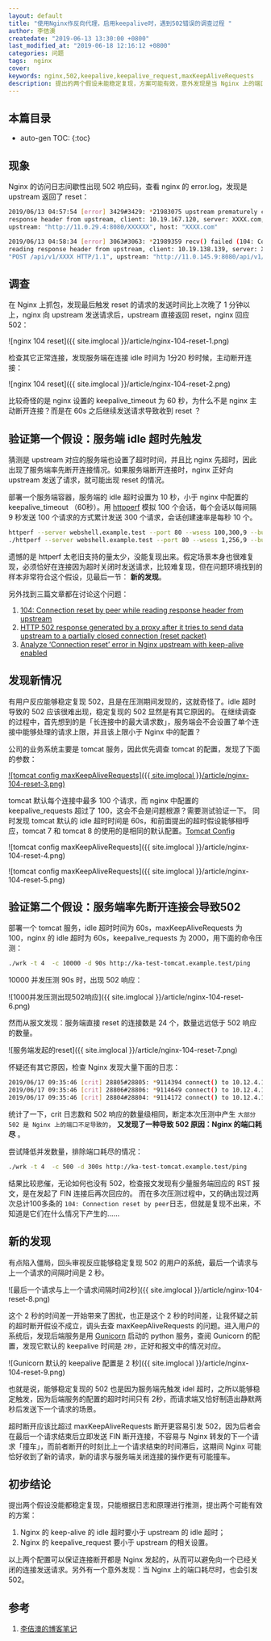 ```yaml
---
layout: default
title: "使用Nginx作反向代理，启用keepalive时，遇到502错误的调查过程 "
author: 李佶澳
createdate: "2019-06-13 13:30:00 +0800"
last_modified_at: "2019-06-18 12:16:12 +0800"
categories: 问题
tags:  nginx
cover:
keywords: nginx,502,keepalive,keepalive_request,maxKeepAliveRequests
description: 提出的两个假设未能稳定复现，方案可能有效，意外发现是当 Nginx 上的端口耗尽时，会引发 502
---
```


## 本篇目录

* auto-gen TOC:
{:toc}

## 现象

Nginx 的访问日志间歇性出现 502 响应码，查看 nginx 的 error.log，发现是 upstream 返回了 reset：

```sh
2019/06/13 04:57:54 [error] 3429#3429: *21983075 upstream prematurely closed connection while reading 
response header from upstream, client: 10.19.167.120, server: XXXX.com, request: "POST XXXX HTTP/1.0",
upstream: "http://11.0.29.4:8080/XXXXXX", host: "XXXX.com"

2019/06/13 04:58:34 [error] 3063#3063: *21989359 recv() failed (104: Connection reset by peer) while 
reading response header from upstream, client: 10.19.138.139, server: XXXX.com, request: 
"POST /api/v1/XXXX HTTP/1.1", upstream: "http://11.0.145.9:8080/api/v1/XXXX", host: "XXXX.com"
```

## 调查

在 Nginx 上抓包，发现最后触发 reset 的请求的发送时间比上次晚了 1 分钟以上，nginx 向 upstream 发送请求后，upstream 直接返回 reset，nginx 回应 502：

![nginx 104 reset]({{ site.imglocal }}/article/nginx-104-reset-1.png)

检查其它正常连接，发现服务端在连接 idle 时间为 1分20 秒时候，主动断开连接：

![nginx 104 reset]({{ site.imglocal }}/article/nginx-104-reset-2.png)

比较奇怪的是 nginx 设置的 keepalive_timeout 为 60 秒，为什么不是 nginx 主动断开连接？而是在 60s 之后继续发送请求导致收到 reset ？

## 验证第一个假设：服务端 idle 超时先触发

猜测是 upstream 对应的服务端也设置了超时时间，并且比 nginx 先超时，因此出现了服务端率先断开连接情况。如果服务端断开连接时，nginx 正好向 upstream 发送了请求，就可能出现 reset 的情况。

部署一个服务端容器，服务端的 idle 超时设置为 10 秒，小于 nginx 中配置的 keepalive_timeout （60秒）。用 [httpperf](https://www.lijiaocn.com/%E6%96%B9%E6%B3%95/2018/11/02/webserver-benchmark-method.html#sessions%E6%A8%A1%E6%8B%9F%E7%94%A8%E6%88%B7%E4%BC%9A%E8%AF%9D) 模拟 100 个会话，每个会话以每间隔 9 秒发送 100 个请求的方式累计发送 300 个请求，会话创建速率是每秒 10 个。

```sh
httperf --server webshell.example.test --port 80 --wsess 100,300,9 --burst-len 100 --rate 10
./httperf --server webshell.example.test --port 80 --wsess 1,256,9 --burst-len 128 --rate 1
```

遗憾的是 httperf 太老旧支持的量太少，没能复现出来。假定场景本身也很难复现，必须恰好在连接因为超时关闭时发送请求，比较难复现，但在问题环境找到的样本非常符合这个假设，见最后一节： **新的发现**。

另外找到三篇文章都在讨论这个问题：

1. [104: Connection reset by peer while reading response header from upstream](https://discuss.konghq.com/t/104-connection-reset-by-peer-while-reading-response-header-from-upstream/249)
2. [HTTP 502 response generated by a proxy after it tries to send data upstream to a partially closed connection (reset packet)](https://serverfault.com/questions/845171/http-502-response-generated-by-a-proxy-after-it-tries-to-send-data-upstream-to-a/845176)
3. [Analyze ‘Connection reset’ error in Nginx upstream with keep-alive enabled](https://theantway.com/2017/11/analyze-connection-reset-error-in-nginx-upstream-with-keep-alive-enabled/)


## 发现新情况

有用户反应能够稳定复现 502，且是在压测期间发现的，这就奇怪了。idle 超时导致的 502  应该很难出现，稳定复现的 502 显然是有其它原因的。
在继续调查的过程中，首先想到的是「长连接中的最大请求数」，服务端会不会设置了单个连接中能够处理的请求上限，并且该上限小于 Nginx 中的配置？

公司的业务系统主要是 tomcat 服务，因此优先调查 tomcat 的配置，发现了下面的参数：

[![tomcat config maxKeepAliveRequests]({{ site.imglocal }}/article/nginx-104-reset-3.png)](https://tomcat.apache.org/tomcat-8.5-doc/config/http.html)

tomcat 默认每个连接中最多 100 个请求，而 nginx 中配置的 keepalive_requests 超过了 100，这会不会是问题根源？需要测试验证一下。
同时发现 tomcat 默认的 idle 超时时间是 60s，和前面提出的超时假设能够相呼应，tomcat 7 和 tomcat 8 的使用的是相同的默认配置。[Tomcat Config]((https://tomcat.apache.org/tomcat-8.5-doc/config/http.html))

![tomcat config maxKeepAliveRequests]({{ site.imglocal }}/article/nginx-104-reset-4.png)

![tomcat config maxKeepAliveRequests]({{ site.imglocal }}/article/nginx-104-reset-5.png)

## 验证第二个假设：服务端率先断开连接会导致502

部署一个 tomcat 服务，idle 超时时间为 60s，maxKeepAliveRequests 为 100，nginx 的 idle 超时为 60s，keepalive_requests 为 2000，用下面的命令压测：

```sh
./wrk -t 4  -c 10000 -d 90s http://ka-test-tomcat.example.test/ping
```

10000 并发压测 90s 时，出现 502 响应：

![1000并发压测出现502响应]({{ site.imglocal }}/article/nginx-104-reset-6.png)

然而从报文发现：服务端直接 reset 的连接数是 24 个，数量远远低于 502  响应的数量。

![服务端发起的reset]({{ site.imglocal }}/article/nginx-104-reset-7.png)

怀疑还有其它原因，检查 Nginx 发现大量下面的日志：

```sh
2019/06/17 09:35:46 [crit] 28805#28805: *9114394 connect() to 10.12.4.197:8080 failed (99: Cannot assign requested address) while connecting to upstream, client: 10.10.173.203, server: ka-test-tomcat.example.test, request: "GET /ping HTTP/1.1", upstream: "http://10.12.4.197:8080/ping", host: "ka-test-tomcat.example.test"
2019/06/17 09:35:46 [crit] 28806#28806: *9114649 connect() to 10.12.4.197:8080 failed (99: Cannot assign requested address) while connecting to upstream, client: 10.10.173.203, server: ka-test-tomcat.example.test, request: "GET /ping HTTP/1.1", upstream: "http://10.12.4.197:8080/ping", host: "ka-test-tomcat.example.test"
2019/06/17 09:35:46 [crit] 28804#28804: *9114172 connect() to 10.12.4.197:8080 failed (99: Cannot assign requested address) while connecting to upstream, client: 10.10.173.203, server: ka-test-tomcat.example.test, request: "GET /ping HTTP/1.1", upstream: "http://10.12.4.197:8080/ping", host: "ka-test-tomcat.example.test"
```

统计了一下，crit 日志数和 502 响应的数量级相同，断定本次压测中产生 `大部分 502 是 Nginx 上的端口不足导致的`， **又发现了一种导致 502 原因：Nginx 的端口耗尽** 。

尝试降低并发数量，排除端口耗尽的情况：

```sh
./wrk -t 4  -c 500 -d 300s http://ka-test-tomcat.example.test/ping
```

结果比较悲催，无论如何也没有 502，检查报文发现有少量服务端回应的 RST 报文，是在发起了 FIN 连接后再次回应的。
而在多次压测过程中，又的确出现过两次总计100多条的 `104: Connection reset by peer`日志，但就是复现不出来，不知道是它们在什么情况下产生的......

## 新的发现

有点陷入僵局，回头审视反应能够稳定复现 502 的用户的系统，最后一个请求与上一个请求的间隔时间是 2 秒。

![最后一个请求与上一个请求间隔时间2秒]({{ site.imglocal }}/article/nginx-104-reset-8.png)

这个 2 秒的时间差一开始带来了困扰，也正是这个 2 秒的时间差，让我怀疑之前的超时断开假设不成立，调头去查 maxKeepAliveRequests 的问题。进入用户的系统后，发现后端服务是用 [Gunicorn](https://docs.gunicorn.org/en/latest/settings.html?highlight=keepalive#keepalive) 启动的 python 服务，查阅 Gunicorn 的配置，发现它默认的 keepalive 时间是 `2秒`，正好和报文中的情况对应。

![Gunicorn 默认的 keepalive 配置是 2 秒]({{ site.imglocal }}/article/nginx-104-reset-9.png)

也就是说，能够稳定复现的 502 也是因为服务端先触发 idel 超时，之所以能够稳定触发，因为后端服务的配置的超时时间只有 2秒，而请求端又恰好制造出静默两秒后发送下一个请求的场景。

超时断开应该比超过 maxKeepAliveRequests 断开更容易引发 502，因为后者会在最后一个请求结束后立即发送 FIN 断开连接，不容易与 Nginx 转发的下一个请求「撞车」，而前者断开的时刻比上一个请求结束的时间滞后，这期间 Nginx 可能恰好收到了新的请求，新的请求与服务端关闭连接的操作更有可能撞车。

## 初步结论

提出两个假设没能都稳定复现，只能根据日志和原理进行推测，提出两个可能有效的方案：

1. Nginx 的 keep-alive 的 idle 超时要小于 upstream 的 idle 超时；
2. Nginx 的 keepalive_request 要小于 upstream 的相关设置。

以上两个配置可以保证连接断开都是 Nginx 发起的，从而可以避免向一个已经关闭的连接发送请求。另外有一个意外发现：当 Nginx 上的端口耗尽时，也会引发 502。

## 参考

1. [李佶澳的博客笔记][1]

[1]: https://www.lijiaocn.com "李佶澳的博客笔记"
